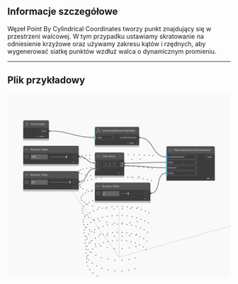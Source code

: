 ## Informacje szczegółowe
Węzeł Point By Cylindrical Coordinates tworzy punkt znajdujący się w przestrzeni walcowej. W tym przypadku ustawiamy skratowanie na odniesienie krzyżowe oraz używamy zakresu kątów i rzędnych, aby wygenerować siatkę punktów wzdłuż walca o dynamicznym promieniu.
___
## Plik przykładowy

![ByCylindricalCoordinates](./Autodesk.DesignScript.Geometry.Point.ByCylindricalCoordinates_img.jpg)


